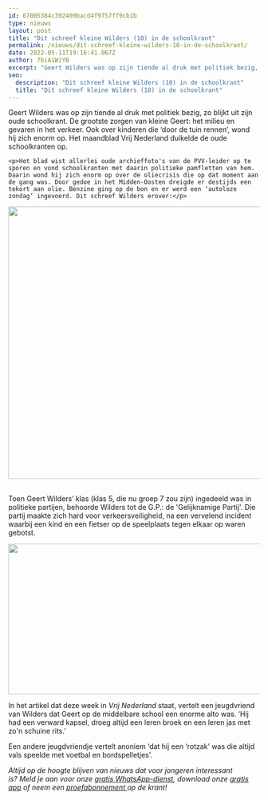 ```yaml
---
id: 67005384c392409bacd4f9757ff9cb1b
type: nieuws
layout: post
title: "Dit schreef kleine Wilders (10) in de schoolkrant"
permalink: /nieuws/dit-schreef-kleine-wilders-10-in-de-schoolkrant/
date: 2022-05-11T19:16:41.067Z
author: 7biA1WiYB
excerpt: "Geert Wilders was op zijn tiende al druk met politiek bezig, zo blijkt uit zijn oude schoolkrant. De grootste zorgen van kleine Geert: het milieu en gevaren in het verkeer. Ook over kinderen die ‘door de tuin rennen’, wond hij zich enorm op. Het maandblad Vrij Nederland duikelde de oude schoolkranten op.  "
seo:
  description: "Dit schreef kleine Wilders (10) in de schoolkrant"
  title: "Dit schreef kleine Wilders (10) in de schoolkrant"
---
```

Geert Wilders was op zijn tiende al druk met politiek bezig, zo blijkt uit zijn oude schoolkrant. De grootste zorgen van kleine Geert: het milieu en gevaren in het verkeer. Ook over kinderen die ‘door de tuin rennen’, wond hij zich enorm op. Het maandblad Vrij Nederland duikelde de oude schoolkranten op.  

    <p>Het blad wist allerlei oude archieffoto's van de PVV-leider op te sporen en vond schoolkranten met daarin politieke pamfletten van hem. Daarin wond hij zich enorm op over de oliecrisis die op dat moment aan de gang was. Door gedoe in het Midden-Oosten dreigde er destijds een tekort aan olie. Benzine ging op de bon en er werd een ‘autoloze zondag’ ingevoerd. Dit schreef Wilders erover:</p>
<p><div class="media media-element-container media-default"><div id="file-405274" class="file file-image file-image-jpeg">

        
  
  <div class="content">
    <img height="545" width="560" class="media-element file-default" src="https://original.sevendays.nl/sites/default/files/wildersolie.jpg" alt="">  </div>

  
</div>
</div> 
<p>Toen Geert Wilders’ klas (klas 5, die nu groep 7 zou zijn) ingedeeld was in politieke partijen, behoorde Wilders tot de G.P.: de 'Gelijknamige Partij'. Die partij maakte zich hard voor verkeersveiligheid, na een vervelend incident waarbij een kind en een fietser op de speelplaats tegen elkaar op waren gebotst.</p>
<p><div class="media media-element-container media-default"><div id="file-405275" class="file file-image file-image-jpeg">

        
  
  <div class="content">
    <img height="301" width="560" class="media-element file-default" src="https://original.sevendays.nl/sites/default/files/wildersgp.jpg" alt="">  </div>

  
</div>
</div>
<p>In het artikel dat deze week in <em>Vrij Nederland</em> staat, vertelt een jeugdvriend van Wilders dat Geert op de middelbare school een enorme alto was. ‘Hij had een verward kapsel, droeg altijd een leren broek en een leren jas met zo'n schuine rits.’</p>
<p>Een andere jeugdvriendje vertelt anoniem ‘dat hij een ‘rotzak’ was die altijd vals speelde met voetbal en bordspelletjes’.</p>
<p><em>Altijd op de hoogte blijven van nieuws dat voor jongeren interessant is? Meld je aan voor onze </em><a href="https://original.sevendays.nl/whatsapp"><em>gratis WhatsApp-dienst</em></a><em>, download onze </em><a href="https://original.sevendays.nl/app"><em>gratis app</em></a><em> of neem een </em><a href="https://abonneren.sevendays.nl/abonneren/abonnementen/ae/artikel"><em>proefabonnement </em></a><em>op de krant!</em></p>  
